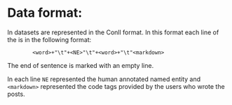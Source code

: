 # Data format:

In  datasets are represented in the Conll format. In this format each line of the is in the following format:

			<word>+"\t"+<NE>"\t"+<word>+"\t"<markdown>

The end of sentence is marked with an empty line.

In each line `NE` represented the human annotated named entity and `<markdown>` represented the code tags provided by the users who wrote the posts.


